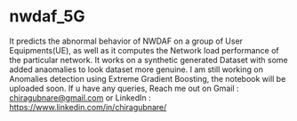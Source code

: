 # nwdaf_5G
It predicts the abnormal behavior of NWDAF on a group of User Equipments(UE), as well as it computes the Network load performance of the particular network.
It works on a synthetic generated Dataset with some added anaomalies to look dataset more genuine.
I am still working on Anomalies detection using Extreme Gradient Boosting, the notebook will be uploaded soon.
If u have any queries, Reach me out on Gmail : chiragubnare@gmail.com or LinkedIn : https://www.linkedin.com/in/chiragubnare/
